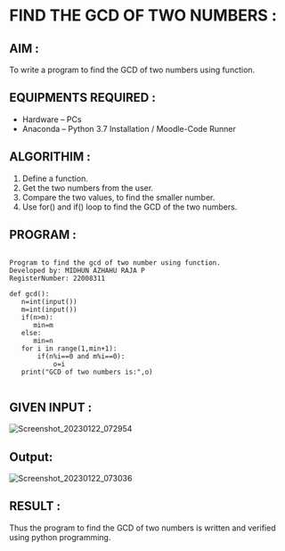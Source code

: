 # FIND THE GCD OF TWO NUMBERS :

## AIM :

To write a program to find the GCD of two numbers using function.

## EQUIPMENTS REQUIRED :

- Hardware – PCs  
- Anaconda – Python 3.7 Installation / Moodle-Code Runner

## ALGORITHIM :

1. Define a function. 
2. Get the two numbers from the user.  
3. Compare the two values, to find the smaller number.  
4. Use for() and if() loop to find the GCD of the two numbers.  

## PROGRAM :

```

Program to find the gcd of two number using function.
Developed by: MIDHUN AZHAHU RAJA P
RegisterNumber: 22008311

def gcd():
   n=int(input())
   m=int(input())
   if(n>m):
      min=m
   else:
      min=n
   for i in range(1,min+1):
       if(n%i==0 and m%i==0):
           o=i
   print("GCD of two numbers is:",o)           
       
```

## GIVEN INPUT : 

![Screenshot_20230122_072954](https://user-images.githubusercontent.com/118054670/213920063-4a173887-2925-4130-808f-43d5dafbe3e3.png)


## Output:


![Screenshot_20230122_073036](https://user-images.githubusercontent.com/118054670/213920076-e90549d5-f541-4a3e-b9ce-419782d5a1d6.png)


## RESULT :

Thus the program to find the GCD of two numbers is written and verified using python programming.
